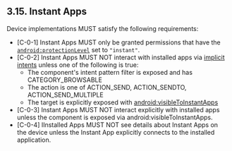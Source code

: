 ## 3.15\. Instant Apps

Device implementations MUST satisfy the following requirements:

*   [C-0-1] Instant Apps MUST only be granted permissions that have the
    [`android:protectionLevel`](https://developer.android.com/reference/android/R.attr#protectionLevel)
    set to `"instant"`.
*   [C-0-2] Instant Apps MUST NOT interact with installed apps via [implicit intents](https://developer.android.com/reference/android/content/Intent.html)
    unless one of the following is true:
    *   The component's intent pattern filter is exposed and has CATEGORY_BROWSABLE
    *   The action is one of ACTION_SEND, ACTION_SENDTO, ACTION_SEND_MULTIPLE
    *   The target is explicitly exposed with [android:visibleToInstantApps](https://developer.android.com/reference/android/R.attr.html#visibleToInstantApps)
*   [C-0-3] Instant Apps MUST NOT interact explicitly with installed apps unless the
    component is exposed via android:visibleToInstantApps.
*   [C-0-4] IInstalled Apps MUST NOT see details about Instant Apps on the
    device unless the Instant App explicitly connects to the
    installed application.
